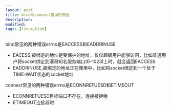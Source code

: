 ```yaml
---
layout: post
title: bind与connect错误的原因
description: 
modified: 
tags: [linux,bind]
---
```



bind常见的两种错误errno是EACCESS和EADDRINUSE
* EACESS,被绑定的地址是受保护的地址，仅仅超级用户能够访问，比如普通用户将socket绑定到漠哥知名服务端口(0-1023)上时，就会返回EACCESS
* EADDRINUSE,被绑定的地址正在使用中，比如将socket绑定到一个处于TIME-WAIT状态的socket地址

connect常见的两种错误errno是ECONNREFUESD和ETIMEOUT
* ECONNREFUESD目标端口不存在，连接被拒绝
* ETIMEOUT连接超时
